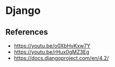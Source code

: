 
# Django

## References

- <https://youtu.be/o0XbHvKxw7Y>
- <https://youtu.be/rHux0gMZ3Eg>
- <https://docs.djangoproject.com/en/4.2/>
